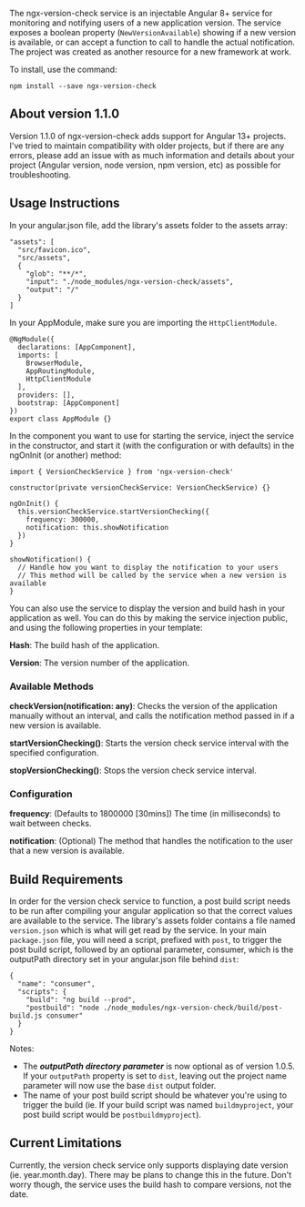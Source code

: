 The ngx-version-check service is an injectable Angular 8+ service for monitoring and notifying users of a new application version. The service exposes a boolean property (`NewVersionAvailable`) showing if a new version is available, or can accept a function to call to handle the actual notification. The project was created as another resource for a new framework at work.

To install, use the command:

`npm install --save ngx-version-check`

## About version 1.1.0

Version 1.1.0 of ngx-version-check adds support for Angular 13+ projects. I've tried to maintain compatibility with older projects, but if there are any errors, please add an issue with as much information and details about your project (Angular version, node version, npm version, etc) as possible for troubleshooting.

## Usage Instructions

In your angular.json file, add the library's assets folder to the assets array:

```
"assets": [
  "src/favicon.ico",
  "src/assets",
  {
    "glob": "**/*",
    "input": "./node_modules/ngx-version-check/assets",
    "output": "/"
  }
]
```

In your AppModule, make sure you are importing the `HttpClientModule`.

```
@NgModule({
  declarations: [AppComponent],
  imports: [
    BrowserModule,
    AppRoutingModule,
    HttpClientModule
  ],
  providers: [],
  bootstrap: [AppComponent]
})
export class AppModule {}
```

In the component you want to use for starting the service, inject the service in the constructor, and start it (with the configuration or with defaults) in the ngOnInit (or another) method:

```
import { VersionCheckService } from 'ngx-version-check'
```

```
constructor(private versionCheckService: VersionCheckService) {}

ngOnInit() {
  this.versionCheckService.startVersionChecking({
    frequency: 300000,
    notification: this.showNotification
  })
}

showNotification() {
  // Handle how you want to display the notification to your users
  // This method will be called by the service when a new version is available
}
```

You can also use the service to display the version and build hash in your application as well. You can do this by making the service injection public, and using the following properties in your template:

**Hash**: The build hash of the application.

**Version**: The version number of the application.

### Available Methods

**checkVersion(notification: any)**: Checks the version of the application manually without an interval, and calls the notification method passed in if a new version is available.

**startVersionChecking()**: Starts the version check service interval with the specified configuration.

**stopVersionChecking()**: Stops the version check service interval.

### Configuration

**frequency**: (Defaults to 1800000 [30mins]) The time (in milliseconds) to wait between checks.

**notification**: (Optional) The method that handles the notification to the user that a new version is available.

## Build Requirements

In order for the version check service to function, a post build script needs to be run after compiling your angular application so that the correct values are available to the service. The library's assets folder contains a file named `version.json` which is what will get read by the service. In your main `package.json` file, you will need a script, prefixed with `post`, to trigger the post build script, followed by an optional parameter, consumer, which is the outputPath directory set in your angular.json file behind `dist`:

```
{
  "name": "consumer",
  "scripts": {
    "build": "ng build --prod",
    "postbuild": "node ./node_modules/ngx-version-check/build/post-build.js consumer"
  }
}
```

Notes:

- The **_outputPath directory parameter_** is now optional as of version 1.0.5. If your `outputPath` property is set to `dist`, leaving out the project name parameter will now use the base `dist` output folder.
- The name of your post build script should be whatever you're using to trigger the build (ie. If your build script was named `buildmyproject`, your post build script would be `postbuildmyproject`).

## Current Limitations

Currently, the version check service only supports displaying date version (ie. year.month.day). There may be plans to change this in the future. Don't worry though, the service uses the build hash to compare versions, not the date.
